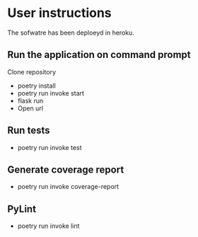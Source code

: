 # User instructions

The sofwatre has been deploeyd in heroku.

## Run the application on command prompt

Clone repository

- poetry install
- poetry run invoke start
- flask run
- Open url

## Run tests 

- poetry run invoke test

## Generate coverage report

- poetry run invoke coverage-report

## PyLint

- poetry run invoke lint

